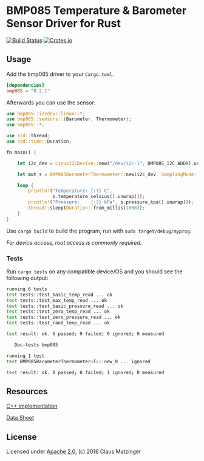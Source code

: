 # BMP085 Temperature & Barometer Sensor Driver for Rust

[![Build Status](https://travis-ci.org/celaus/rust-bmp085.svg?branch=dev)](https://travis-ci.org/celaus/rust-bmp085)
[![Crates.io](https://img.shields.io/crates/v/bmp085.svg)](https://crates.io/crates/bmp085)

## Usage

Add the bmp085 driver to your `Cargo.toml`.

```toml
[dependencies]
bmp085 = "0.2.1"
```

Afterwards you can use the sensor:

```rust
use bmp085::i2cdev::linux::*;
use bmp085::sensors::{Barometer, Thermometer};
use bmp085::*;

use std::thread;
use std::time::Duration;

fn main() {

    let i2c_dev = LinuxI2CDevice::new("/dev/i2c-1", BMP085_I2C_ADDR).unwrap();

    let mut s = BMP085BarometerThermometer::new(i2c_dev, SamplingMode::Standard).unwrap();

    loop {
        println!("Temperature: {:?} C",
                 s.temperature_celsius().unwrap());
        println!("Pressure:    {:?} kPa", s.pressure_kpa().unwrap());
        thread::sleep(Duration::from_millis(1000));
    }
}
```

Use `cargo build` to build the program, run with `sudo target/debug/myprog`.

_For device access, root access is commonly required._

### Tests

Run `cargo tests` on any compatible device/OS and you should see the following
output:

```bash
running 6 tests
test tests::test_basic_temp_read ... ok
test tests::test_max_temp_read ... ok
test tests::test_basic_pressure_read ... ok
test tests::test_zero_temp_read ... ok
test tests::test_zero_pressure_read ... ok
test tests::test_rand_temp_read ... ok

test result: ok. 6 passed; 0 failed; 0 ignored; 0 measured

   Doc-tests bmp085

running 1 test
test BMP085BarometerThermometer<T>::new_0 ... ignored

test result: ok. 0 passed; 0 failed; 1 ignored; 0 measured
```

## Resources

[C++ implementation](http://svn.code.sf.net/p/bosch-ros-pkg/code/trunk/stacks/bosch_drivers/bmp085_driver/)

[Data Sheet](https://cdn-shop.adafruit.com/datasheets/BMP085_DataSheet_Rev.1.0_01July2008.pdf)

## License

Licensed under [Apache 2.0](https://www.apache.org/licenses/LICENSE-2.0), (c) 2016 Claus Matzinger
